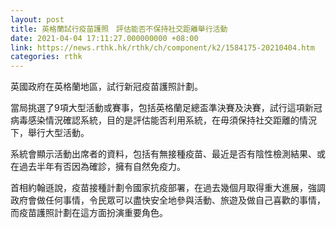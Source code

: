 ```yaml
---
layout: post
title: 英格蘭試行疫苗護照　評估能否不保持社交距離舉行活動
date: 2021-04-04 17:11:27.000000000 +08:00
link: https://news.rthk.hk/rthk/ch/component/k2/1584175-20210404.htm
categories: rthk
---
```


英國政府在英格蘭地區，試行新冠疫苗護照計劃。

當局挑選了9項大型活動或賽事，包括英格蘭足總盃準決賽及決賽，試行這項新冠病毒感染情況確認系統，目的是評估能否利用系統，在毋須保持社交距離的情況下，舉行大型活動。

系統會顯示活動出席者的資料，包括有無接種疫苗、最近是否有陰性檢測結果、或在過去半年有否因為確診，擁有自然免疫力。

首相約翰遜說，疫苗接種計劃令國家抗疫部署，在過去幾個月取得重大進展，強調政府會做任何事情，令民眾可以盡快安全地參與活動、旅遊及做自己喜歡的事情，而疫苗護照計劃在這方面扮演重要角色。
